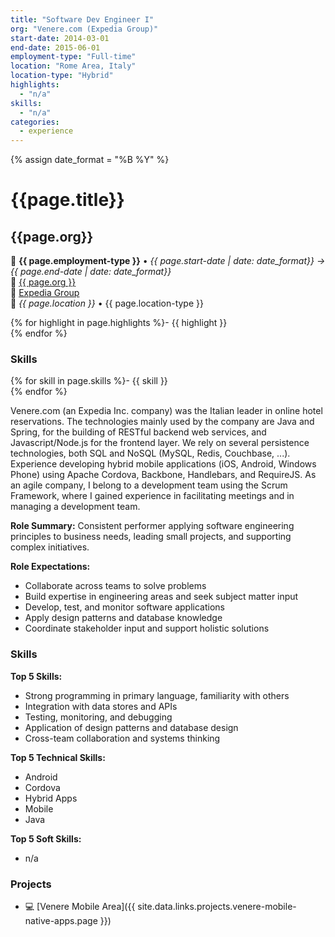 ```yaml
---
title: "Software Dev Engineer I"
org: "Venere.com (Expedia Group)"
start-date: 2014-03-01
end-date: 2015-06-01
employment-type: "Full-time"
location: "Rome Area, Italy"
location-type: "Hybrid"
highlights:
  - "n/a"
skills:
  - "n/a"
categories:
  - experience
---
```

{% assign date_format = "%B %Y" %}
# {{page.title}}
## {{page.org}}
💼 **{{ page.employment-type }}** • _{{ page.start-date | date: date_format}} → {{ page.end-date | date: date_format}}_  
🏢 [{{ page.org }}](#https://www.venere.com)  
🔗 [Expedia Group](https://www.expediagroup.com/)  
📍 _{{ page.location }}_ • <span class="post-meta">{{ page.location-type }}</span>  


{% for highlight in page.highlights %}- {{ highlight }}  
{% endfor %}


### Skills

{% for skill in page.skills %}- {{ skill }}  
{% endfor %}


Venere.com (an Expedia Inc. company) was the Italian leader in online hotel reservations.
The technologies mainly used by the company are Java and Spring, for the building of RESTful backend web services, and Javascript/Node.js for the frontend layer. We rely on several persistence technologies, both SQL and NoSQL (MySQL, Redis, Couchbase, ...).
Experience developing hybrid mobile applications (iOS, Android, Windows Phone) using Apache Cordova, Backbone, Handlebars, and RequireJS.
As an agile company, I belong to a development team using the Scrum Framework, where I gained experience in facilitating meetings and in managing a development team.

**Role Summary:**
Consistent performer applying software engineering principles to business needs, leading small projects, and supporting complex initiatives.

**Role Expectations:**
- Collaborate across teams to solve problems
- Build expertise in engineering areas and seek subject matter input
- Develop, test, and monitor software applications
- Apply design patterns and database knowledge
- Coordinate stakeholder input and support holistic solutions

### Skills

**Top 5 Skills:**
- Strong programming in primary language, familiarity with others
- Integration with data stores and APIs
- Testing, monitoring, and debugging
- Application of design patterns and database design
- Cross-team collaboration and systems thinking

**Top 5 Technical Skills:**
- Android
- Cordova
- Hybrid Apps
- Mobile
- Java

**Top 5 Soft Skills:**
- n/a


### Projects

- 💻 [Venere Mobile Area]({{ site.data.links.projects.venere-mobile-native-apps.page }})

